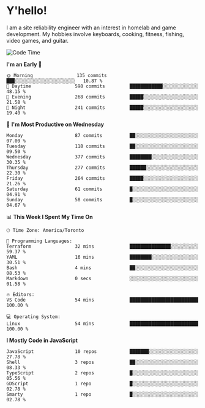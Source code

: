 # Y'hello!
I am a site reliability engineer with an interest in homelab and game development.
My hobbies involve keyboards, cooking, fitness, fishing, video games, and guitar.

<!--START_SECTION:waka-->
![Code Time](http://img.shields.io/badge/Code%20Time-80%20hrs%209%20mins-blue)

**I'm an Early 🐤** 

```text
🌞 Morning                135 commits         ███░░░░░░░░░░░░░░░░░░░░░░   10.87 % 
🌆 Daytime                598 commits         ████████████░░░░░░░░░░░░░   48.15 % 
🌃 Evening                268 commits         █████░░░░░░░░░░░░░░░░░░░░   21.58 % 
🌙 Night                  241 commits         █████░░░░░░░░░░░░░░░░░░░░   19.40 % 
```
📅 **I'm Most Productive on Wednesday** 

```text
Monday                   87 commits          ██░░░░░░░░░░░░░░░░░░░░░░░   07.00 % 
Tuesday                  118 commits         ██░░░░░░░░░░░░░░░░░░░░░░░   09.50 % 
Wednesday                377 commits         ████████░░░░░░░░░░░░░░░░░   30.35 % 
Thursday                 277 commits         ██████░░░░░░░░░░░░░░░░░░░   22.30 % 
Friday                   264 commits         █████░░░░░░░░░░░░░░░░░░░░   21.26 % 
Saturday                 61 commits          █░░░░░░░░░░░░░░░░░░░░░░░░   04.91 % 
Sunday                   58 commits          █░░░░░░░░░░░░░░░░░░░░░░░░   04.67 % 
```


📊 **This Week I Spent My Time On** 

```text
🕑︎ Time Zone: America/Toronto

💬 Programming Languages: 
Terraform                32 mins             ███████████████░░░░░░░░░░   59.37 % 
YAML                     16 mins             ████████░░░░░░░░░░░░░░░░░   30.51 % 
Bash                     4 mins              ██░░░░░░░░░░░░░░░░░░░░░░░   08.53 % 
Markdown                 0 secs              ░░░░░░░░░░░░░░░░░░░░░░░░░   01.58 % 

🔥 Editors: 
VS Code                  54 mins             █████████████████████████   100.00 % 

💻 Operating System: 
Linux                    54 mins             █████████████████████████   100.00 % 
```

**I Mostly Code in JavaScript** 

```text
JavaScript               10 repos            ███████░░░░░░░░░░░░░░░░░░   27.78 % 
Shell                    3 repos             ██░░░░░░░░░░░░░░░░░░░░░░░   08.33 % 
TypeScript               2 repos             █░░░░░░░░░░░░░░░░░░░░░░░░   05.56 % 
GDScript                 1 repo              █░░░░░░░░░░░░░░░░░░░░░░░░   02.78 % 
Smarty                   1 repo              █░░░░░░░░░░░░░░░░░░░░░░░░   02.78 % 
```




<!--END_SECTION:waka-->
